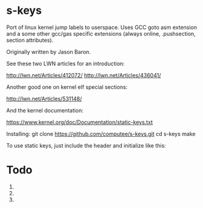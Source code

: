 s-keys
======

Port of linux kernel jump labels to userspace. Uses GCC goto asm extension and a some other gcc/gas
specific extensions (always online, .pushsection, section attributes).

Originally written by Jason Baron.

See these two LWN articles for an introduction:

http://lwn.net/Articles/412072/
http://lwn.net/Articles/436041/

Another good one on kernel elf special sections:

http://lwn.net/Articles/531148/

And the kernel documentation:

https://www.kernel.org/doc/Documentation/static-keys.txt

Installing:
    git clone https://github.com/computee/s-keys.git
    cd s-keys
    make

To use static keys, just include the header and initialize like this:

Todo
====

1)
2)
3)

